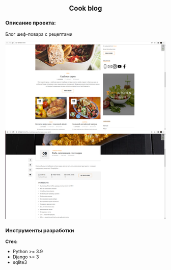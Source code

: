 <h2 align="center">Cook blog</h2>



### Описание проекта:
Блог шеф-повара с рецептами

![cook_blog](screenshots/cook_blog2.png)
![cook_blog](screenshots/cook_blog.png)

### Инструменты разработки

**Стек:**
- Python >= 3.9
- Django >= 3
- sqlite3
